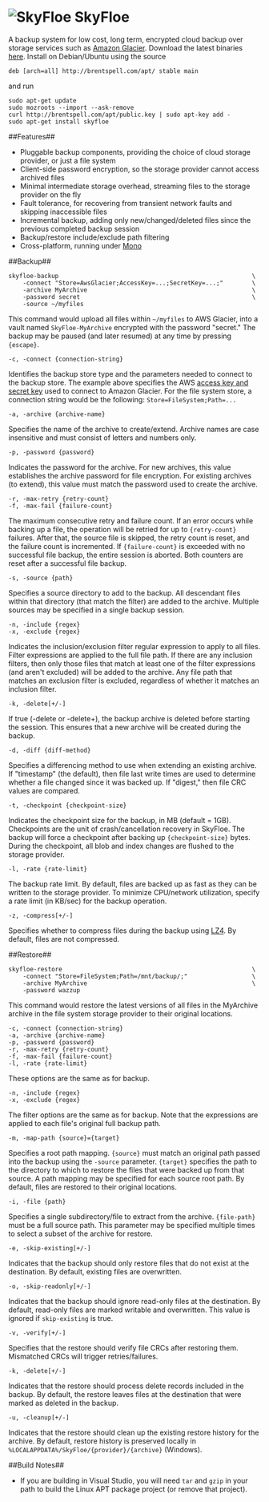 ![SkyFloe](https://raw.github.com/bspell1/SkyFloe/master/SkyFloe.png) SkyFloe
=============================================================================

A backup system for low cost, long term, encrypted cloud backup over storage services such as [Amazon Glacier](http://aws.amazon.com/glacier/). Download the latest binaries [here](http://brentspell.com/download/skyfloe.zip). Install on Debian/Ubuntu using the source

    deb [arch=all] http://brentspell.com/apt/ stable main

and run

    sudo apt-get update
    sudo mozroots --import --ask-remove
    curl http://brentspell.com/apt/public.key | sudo apt-key add -
    sudo apt-get install skyfloe

##Features##
* Pluggable backup components, providing the choice of cloud storage provider, or just a file system
* Client-side password encryption, so the storage provider cannot access archived files
* Minimal intermediate storage overhead, streaming files to the storage provider on the fly
* Fault tolerance, for recovering from transient network faults and skipping inaccessible files
* Incremental backup, adding only new/changed/deleted files since the previous completed backup session
* Backup/restore include/exclude path filtering
* Cross-platform, running under [Mono](http://mono-project.com)

##Backup##

    skyfloe-backup                                                      \
        -connect "Store=AwsGlacier;AccessKey=...;SecretKey=...;"        \
        -archive MyArchive                                              \
        -password secret                                                \
        -source ~/myfiles

This command would upload all files within `~/myfiles` to AWS Glacier, into a vault named `SkyFloe-MyArchive` encrypted with the password "secret." The backup may be paused (and later resumed) at any time by pressing `{escape}`.

    -c, -connect {connection-string}

Identifies the backup store type and the parameters needed to connect to the backup store. The example above specifies the AWS [access key and secret key](https://portal.aws.amazon.com/gp/aws/securityCredentials) used to connect to Amazon Glacier. For the file system store, a connection string would be the following: `Store=FileSystem;Path=...`

    -a, -archive {archive-name}

Specifies the name of the archive to create/extend. Archive names are case insensitive and must consist of letters and numbers only.

    -p, -password {password}

Indicates the password for the archive. For new archives, this value establishes the archive password for file encryption. For existing archives (to extend), this value must match the password used to create the archive.

    -r, -max-retry {retry-count}
    -f, -max-fail {failure-count}

The maximum consecutive retry and failure count. If an error occurs while backing up a file, the operation will be retried for up to `{retry-count}` failures. After that, the source file is skipped, the retry count is reset, and the failure count is incremented. If `{failure-count}` is exceeded with no successful file backup, the entire session is aborted. Both counters are reset after a successful file backup.

    -s, -source {path}

Specifies a source directory to add to the backup. All descendant files within that directory (that match the filter) are added to the archive. Multiple sources may be specified in a single backup session.

    -n, -include {regex}
    -x, -exclude {regex}

Indicates the inclusion/exclusion filter regular expression to apply to all files. Filter expressions are applied to the full file path. If there are any inclusion filters, then only those files that match at least one of the filter expressions (and aren't excluded) will be added to the archive. Any file path that matches an exclusion filter is excluded, regardless of whether it matches an inclusion filter.

    -k, -delete[+/-]

If true (-delete or -delete+), the backup archive is deleted before starting the session. This ensures that a new archive will be created during the backup.

    -d, -diff {diff-method}

Specifies a differencing method to use when extending an existing archive. If "timestamp" (the default), then file last write times are used to determine whether a file changed since it was backed up. If "digest," then file CRC values are compared.

    -t, -checkpoint {checkpoint-size}

Indicates the checkpoint size for the backup, in MB (default = 1GB). Checkpoints are the unit of crash/cancellation recovery in SkyFloe. The backup will force a checkpoint after backing up `{checkpoint-size}` bytes. During the checkpoint, all blob and index changes are flushed to the storage provider.

    -l, -rate {rate-limit}

The backup rate limit. By default, files are backed up as fast as they can be written to the storage provider. To minimize CPU/network utilization, specify a rate limit (in KB/sec) for the backup operation.

    -z, -compress[+/-]

Specifies whether to compress files during the backup using [LZ4](http://code.google.com/p/lz4/). By default, files are not compressed.

##Restore##

    skyfloe-restore                                                     \
        -connect "Store=FileSystem;Path=/mnt/backup/;"                  \
        -archive MyArchive                                              \
        -password wazzup

This command would restore the latest versions of all files in the MyArchive archive in the file system storage provider to their original locations.

    -c, -connect {connection-string}
    -a, -archive {archive-name}
    -p, -password {password}
    -r, -max-retry {retry-count}
    -f, -max-fail {failure-count}
    -l, -rate {rate-limit}

These options are the same as for backup.

    -n, -include {regex}
    -x, -exclude {regex}

The filter options are the same as for backup. Note that the expressions are applied to each file's original full backup path.

    -m, -map-path {source}={target}

Specifies a root path mapping. `{source}` must match an original path passed into the backup using the `-source` parameter. `{target}` specifies the path to the directory to which to restore the files that were backed up from that source. A path mapping may be specified for each source root path. By default, files are restored to their original locations.

    -i, -file {path}

Specifies a single subdirectory/file to extract from the archive. `{file-path}` must be a full source path. This parameter may be specified multiple times to select a subset of the archive for restore.

    -e, -skip-existing[+/-]

Indicates that the backup should only restore files that do not exist at the destination. By default, existing files are overwritten.

    -o, -skip-readonly[+/-]

Indicates that the backup should ignore read-only files at the destination. By default, read-only files are marked writable and overwritten. This value is ignored if `skip-existing` is true.

    -v, -verify[+/-]

Specifies that the restore should verify file CRCs after restoring them. Mismatched CRCs will trigger retries/failures.

    -k, -delete[+/-]

Indicates that the restore should process delete records included in the backup. By default, the restore leaves files at the destination that were marked as deleted in the backup.

    -u, -cleanup[+/-]

Indicates that the restore should clean up the existing restore history for the archive. By default, restore history is preserved locally in `%LOCALAPPDATA%/SkyFloe/{provider}/{archive}` (Windows).

##Build Notes##
* If you are building in Visual Studio, you will need `tar` and `gzip` in your path to build the Linux APT package project (or remove that project).
